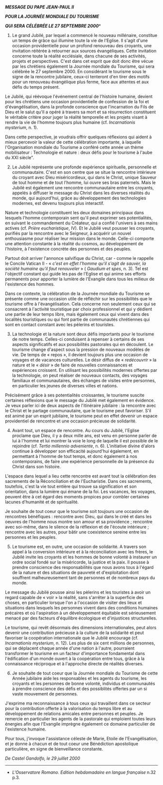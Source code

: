 ***MESSAGE DU PAPE JEAN-PAUL II***

***POUR LA JOURNÉE MONDIALE DU TOURISME***

***QUI SERA CÉLÉBRÉE LE 27 SEPTEMBRE 2000****

1. Le grand Jubilé, par lequel a commencé le nouveau millénaire, constitue un temps de grâce qui illumine toute la vie de l'Eglise. Il s'agit d'une occasion providentielle pour un profond renouveau des croyants, une invitation réitérée à retourner aux sources évangéliques. Cette invitation concerne toute la réalité ecclésiale, dans chacune de ses activités, projets et perspectives. C'est dans cet esprit que doit donc être vécue par les chrétiens également la Journée mondiale du Tourisme, qui sera célébrée le 27 septembre 2000. En considérant le tourisme sous le signe de la rencontre jubilaire, ceux-ci tenteront d'en tirer des motifs pour un renouveau évangélique plus ferme, face aux attentes et aux défis du temps présent.

Le Jubilé, qui réévoque l'événement central de l'histoire humaine, devient pour les chrétiens une occasion providentielle de confession de la foi et d'évangélisation, dans la profonde conscience que l'incarnation du Fils de Dieu et le salut qu'Il a opéré à travers sa mort et sa résurrection constituent le véritable critère pour juger la réalité temporelle et les projets visant à rendre la vie de l'homme toujours plus humaine (cf. *Incarnationis mysterium*, n. 1).

Dans cette perspective, je voudrais offrir quelques réflexions qui aident à mieux percevoir la valeur de cette célébration importante, à laquelle l'Organisation mondiale du Tourisme a conféré cette année un thème mobilisateur : Technologie et nature : deux défis pour le tourisme à l'aube du XXI siècle".

2. Le Jubilé représente une profonde expérience spirituelle, personnelle et communautaire. C'est en son centre que se situe la rencontre intérieure du croyant avec Dieu miséricordieux, qui dans le Christ, unique Sauveur de tout homme et de tout l'homme, lui ouvre ses bras paternels. Mais le Jubilé est également une rencontre communautaire entre les croyants, appelés à diffuser le message du Christ dans les diverses réalités du monde, qui aujourd'hui, grâce au développement des technologies modernes, est devenu toujours plus interactif.

Nature et technologie constituent les deux domaines principaux dans lesquels l'homme contemporain sent qu'il peut exprimer ses potentialités, en suivant le commandement du Créateur, qui a confié l'univers à ses mains actives (cf. *Prière eucharistique*, IV). Et le Jubilé veut pousser les croyants, purifiés par la rencontre avec le Seigneur, à acquérir un nouvel enthousiasme pour réaliser leur mission dans le monde. Celle-ci comporte une attention constante à la réalité du cosmos, au développement de l'histoire, à l'existence concrète des personnes et des peuples.

Partout doit arriver l'annonce salvifique du Christ, car - comme le rappelle le Concile Vatican II - « *c'est en effet l'homme qu'il s'agit de sauver, la société humaine qu'il faut renouveler* » ( *Gaudium et spes*, n. 3). Tel est l'objectif constant qui guide les pas de l'Eglise et qui anime ses efforts permanents pour apporter la lumière de l'Evangile dans tous les milieux de l'existence des hommes.

Dans ce contexte, la célébration de la Journée mondiale du Tourisme se présente comme une occasion utile de réfléchir sur les possibilités que le tourisme offre à l'évangélisation. Cela concerne non seulement ceux qui se consacrent à l'activité touristique par choix professionnel et qui y dédient une partie de leur temps libre, mais également ceux qui vivent dans des localités touristiques ou qui font partie de communautés chrétiennes qui sont en contact constant avec les pèlerins et touristes.

3. La technologie et la nature sont deux défis importants pour le tourisme de notre temps. Celles-ci conduisent à repenser à certains de ses aspects significatifs et aux possibilités pastorales qui en découlent. Le tourisme change d'aspect sous la pression de nouveaux modèles de vie. De temps de « repos », il devient toujours plus une occasion de voyages et de vacances culturelles. Le désir diffus de « *redécouvrir* » la nature et le « *désir* » de faire de nouvelles connaissances et expériences croissent. En utilisant les possibilités modernes offertes par la technologie, on peut réaliser de nouveaux contacts, des voyages familiaux et communautaires, des échanges de visites entre personnes, en particulier les jeunes de diverses villes et nations.

Précisément grâce à ses potentialités croissantes, le tourisme suscite certaines réflexions que le message du Jubilé met également en évidence. Je veux parler ici de deux aspects de l'itinéraire jubilaire : la rencontre avec le Christ et le partage communautaire, que le tourisme peut favoriser. S'il est animé par un esprit jubilaire, le tourisme peut en effet devenir un espace providentiel de rencontre et une occasion précieuse de solidarité.

4. Avant tout, un espace de rencontre. Au cours du Jubilé, l'Eglise proclame que Dieu, il y a deux mille ans, est venu en personne parler de lui à l'homme et lui montrer la voie le long de laquelle il est possible de le rejoindre (cf. *Tertio millennio adveniente*, n. 6). L'initiative divine d'alors continue à développer son efficacité aujourd'hui également, en permettant à l'homme de tout temps, et donc également à nos contemporains, de faire une expérience personnelle de la présence du Christ dans son histoire.

L'espace dans lequel a lieu cette rencontre est avant tout la célébration des sacrements de la Réconciliation et de l'Eucharistie. Dans ces sacrements, toutefois, c'est la vie tout entière qui trouve sa signification et son orientation, dans la lumière qui émane de la foi. Les vacances, les voyages, peuvent être à cet égard des moments propices pour combler certaines lacunes d'humanité et de spiritualité.

Je souhaite de tout coeur que le tourisme soit toujours une occasion de rencontres bénéfiques : rencontre avec Dieu, qui dans le créé et dans les oeuvres de l'homme nous montre son amour et sa providence ; rencontre avec soi-même, dans le silence de la réflexion et de l'écoute intérieure ; rencontre avec les autres, pour bâtir une coexistence sereine entre les personnes et les peuples.

5. Le tourisme est, en outre, une occasion de solidarité. A travers son appel à la conversion intérieure et à la réconciliation avec les frères, le Jubilé invite les croyants et les hommes de bonne volonté à instaurer un ordre social fondé sur la miséricorde, la justice et la paix. Il pousse à prendre conscience des responsabilités que nous avons tous à l'égard de la nature et des situations de pauvreté et d'exploitation dont souffrent malheureusement tant de personnes et de nombreux pays du monde.

Le message du Jubilé pousse ainsi les pèlerins et les touristes à avoir un regard capable de « voir » la réalité, sans s'arrêter à la superficie des choses, en particulier lorsque l'on a l'occasion de visiter des lieux et situations dans lesquels les personnes vivent dans des conditions humaines précaires et où l'aspiration à un développement équitable est sérieusement menacé par des facteurs d'équilibre écologique et d'injustices structurelles.

Le tourisme, qui revêt désormais des dimensions internationales, peut alors devenir une contribution précieuse à la culture de la solidarité et peut favoriser la coopération internationale que le Jubilé encourage (cf. *Incarnationis mysterium*, n. 12). Les plus de six cent millions de personnes, qui se déplacent chaque année d'une nation à l'autre, pourraient transformer le tourisme en un facteur d'importance fondamental dans l'édification d'un monde ouvert à la coopération entre tous, grâce à la connaissance réciproque et à l'approche directe de réalités diverses.

6. Je souhaite de tout coeur que la Journée mondiale du Tourisme de cette Année jubilaire aide les responsables et les agents du tourisme, les croyants et les personnes de bonne volonté, individus et communautés à prendre conscience des défis et des possiblités offertes par un si vaste mouvement de personnes.

J'exprime ma reconnaissance à tous ceux qui travaillent dans ce secteur pour la contribution offerte à la valorisation du temps libre et au développement de relations amicales entre personnes et peuples. Je remercie en particulier les agents de la pastorale qui emploient toutes leurs énergies afin que l'Evangile imprègne également ce domaine particulier de l'existence humaine.

Pour tous, j'invoque l'assistance céleste de Marie, Etoile de l'Evangélisation, et je donne à chacun et de tout coeur une Bénédiction apostolique particulière, en signe de bienveillance constante.

*De Castel Gandolfo, le 29 juillet 2000*

* * *

* *L'Osservatore Romano. Edition hebdomadaire en langue française* n.32 p.3.